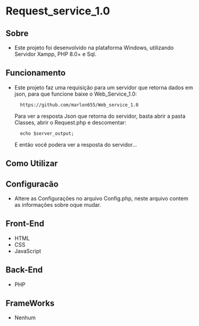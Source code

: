 # Request_service_1.0
## Sobre
- Este projeto foi desenvolvido na plataforma Windows, utilizando Servidor Xampp, PHP 8.0+ e Sql.
## Funcionamento
- Este projeto faz uma requisição para um servidor que retorna dados em json, para que funcione baixe o Web_Service_1.0:
  ```url
    https://github.com/marlon655/Web_service_1.0
  ```
  Para ver a resposta Json que retorna do servidor, basta abrir a pasta Classes, abrir o Request.php e descomentar:
  ```
    echo $server_output;
  ```
  E então você podera ver a resposta do servidor...
## Como Utilizar

## Configuracão
- Altere as Configurações no arquivo Config.php, neste arquivo contem as informações sobre oque mudar.
## Front-End
- HTML
- CSS
- JavaScript

## Back-End
- PHP

## FrameWorks
- Nenhum
